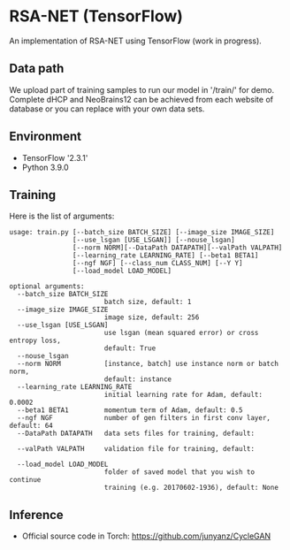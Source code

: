 # RSA-NET (TensorFlow)
An implementation of RSA-NET using TensorFlow (work in progress).


## Data path
We upload part of training samples to run our model in '/train/' for demo. 
Complete dHCP and NeoBrains12 can be achieved from each website of database or you can replace with your own data sets.


## Environment

* TensorFlow '2.3.1'
* Python 3.9.0


## Training

Here is the list of arguments:
```
usage: train.py [--batch_size BATCH_SIZE] [--image_size IMAGE_SIZE]
                [--use_lsgan [USE_LSGAN]] [--nouse_lsgan]
                [--norm NORM][--DataPath DATAPATH][--valPath VALPATH]
                [--learning_rate LEARNING_RATE] [--beta1 BETA1]
                [--ngf NGF] [--class_num CLASS_NUM] [--Y Y]
                [--load_model LOAD_MODEL]

optional arguments:
  --batch_size BATCH_SIZE
                        batch size, default: 1
  --image_size IMAGE_SIZE
                        image size, default: 256
  --use_lsgan [USE_LSGAN]
                        use lsgan (mean squared error) or cross entropy loss,
                        default: True
  --nouse_lsgan
  --norm NORM           [instance, batch] use instance norm or batch norm,
                        default: instance
  --learning_rate LEARNING_RATE
                        initial learning rate for Adam, default: 0.0002
  --beta1 BETA1         momentum term of Adam, default: 0.5
  --ngf NGF             number of gen filters in first conv layer, default: 64
  --DataPath DATAPATH   data sets files for training, default:

  --valPath VALPATH     validation file for training, default:

  --load_model LOAD_MODEL
                        folder of saved model that you wish to continue
                        training (e.g. 20170602-1936), default: None
```


## Inference

* Official source code in Torch: https://github.com/junyanz/CycleGAN
